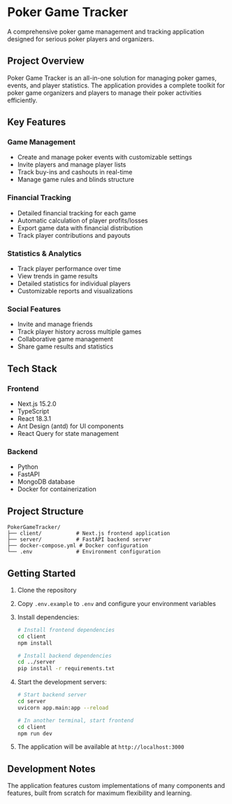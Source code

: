 # Poker Game Tracker

A comprehensive poker game management and tracking application designed for serious poker players and organizers.

## Project Overview

Poker Game Tracker is an all-in-one solution for managing poker games, events, and player statistics. The application provides a complete toolkit for poker game organizers and players to manage their poker activities efficiently.

## Key Features

### Game Management

- Create and manage poker events with customizable settings
- Invite players and manage player lists
- Track buy-ins and cashouts in real-time
- Manage game rules and blinds structure

### Financial Tracking

- Detailed financial tracking for each game
- Automatic calculation of player profits/losses
- Export game data with financial distribution
- Track player contributions and payouts

### Statistics & Analytics

- Track player performance over time
- View trends in game results
- Detailed statistics for individual players
- Customizable reports and visualizations

### Social Features

- Invite and manage friends
- Track player history across multiple games
- Collaborative game management
- Share game results and statistics

## Tech Stack

### Frontend

- Next.js 15.2.0
- TypeScript
- React 18.3.1
- Ant Design (antd) for UI components
- React Query for state management

### Backend

- Python
- FastAPI
- MongoDB database
- Docker for containerization

## Project Structure

```
PokerGameTracker/
├── client/           # Next.js frontend application
├── server/           # FastAPI backend server
├── docker-compose.yml # Docker configuration
└── .env              # Environment configuration
```

## Getting Started

1. Clone the repository
2. Copy `.env.example` to `.env` and configure your environment variables
3. Install dependencies:

   ```bash
   # Install frontend dependencies
   cd client
   npm install

   # Install backend dependencies
   cd ../server
   pip install -r requirements.txt
   ```

4. Start the development servers:

   ```bash
   # Start backend server
   cd server
   uvicorn app.main:app --reload

   # In another terminal, start frontend
   cd client
   npm run dev
   ```

5. The application will be available at `http://localhost:3000`

## Development Notes

The application features custom implementations of many components and features, built from scratch for maximum flexibility and learning.
